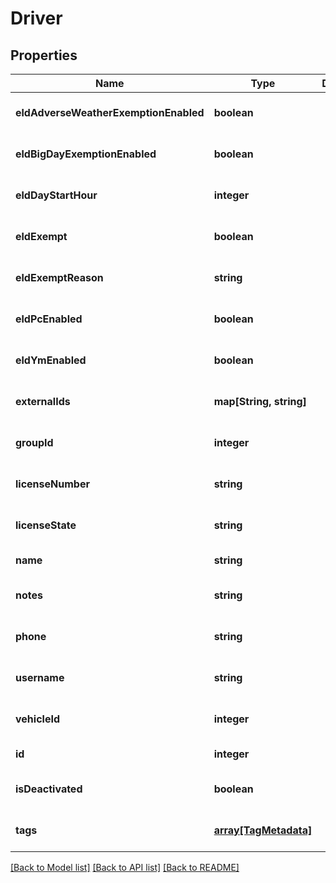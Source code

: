 # Driver

## Properties
Name | Type | Description | Notes
------------ | ------------- | ------------- | -------------
**eldAdverseWeatherExemptionEnabled** | **boolean** |  | [optional] [default to null]
**eldBigDayExemptionEnabled** | **boolean** |  | [optional] [default to null]
**eldDayStartHour** | **integer** |  | [optional] [default to null]
**eldExempt** | **boolean** |  | [optional] [default to null]
**eldExemptReason** | **string** |  | [optional] [default to null]
**eldPcEnabled** | **boolean** |  | [optional] [default to false]
**eldYmEnabled** | **boolean** |  | [optional] [default to false]
**externalIds** | **map[String, string]** |  | [optional] [default to null]
**groupId** | **integer** |  | [optional] [default to null]
**licenseNumber** | **string** |  | [optional] [default to null]
**licenseState** | **string** |  | [optional] [default to null]
**name** | **string** |  | [default to null]
**notes** | **string** |  | [optional] [default to null]
**phone** | **string** |  | [optional] [default to null]
**username** | **string** |  | [optional] [default to null]
**vehicleId** | **integer** |  | [optional] [default to null]
**id** | **integer** |  | [default to null]
**isDeactivated** | **boolean** |  | [optional] [default to null]
**tags** | [**array[TagMetadata]**](TagMetadata.md) |  | [optional] [default to null]

[[Back to Model list]](../README.md#documentation-for-models) [[Back to API list]](../README.md#documentation-for-api-endpoints) [[Back to README]](../README.md)


